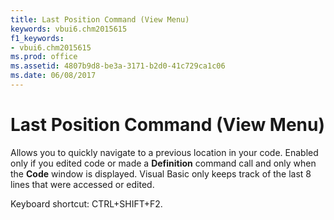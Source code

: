 ```yaml
---
title: Last Position Command (View Menu)
keywords: vbui6.chm2015615
f1_keywords:
- vbui6.chm2015615
ms.prod: office
ms.assetid: 4807b9d8-be3a-3171-b2d0-41c729ca1c06
ms.date: 06/08/2017
---
```



# Last Position Command (View Menu)

Allows you to quickly navigate to a previous location in your code. Enabled only if you edited code or made a **Definition** command call and only when the **Code** window is displayed. Visual Basic only keeps track of the last 8 lines that were accessed or edited.

Keyboard shortcut: CTRL+SHIFT+F2.

